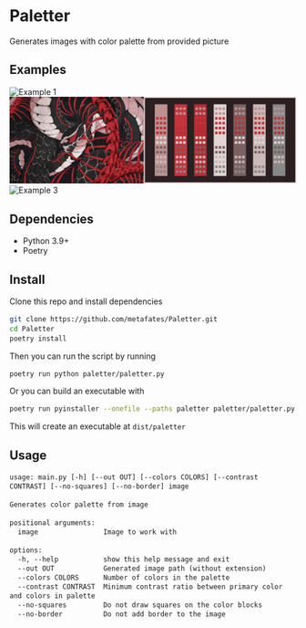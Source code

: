 # Paletter

Generates images with color palette from provided picture

## Examples

![Example 1](examples/example1.png)
![Example 2](examples/example2.png)
![Example 3](examples/example3.png)

## Dependencies

-   Python 3.9+
-   Poetry

## Install

Clone this repo and install dependencies

```bash
git clone https://github.com/metafates/Paletter.git
cd Paletter
poetry install
```

Then you can run the script by running

```bash
poetry run python paletter/paletter.py
```

Or you can build an executable with

```bash
poetry run pyinstaller --onefile --paths paletter paletter/paletter.py
```

This will create an executable at `dist/paletter`

## Usage

```
usage: main.py [-h] [--out OUT] [--colors COLORS] [--contrast CONTRAST] [--no-squares] [--no-border] image

Generates color palette from image

positional arguments:
  image                Image to work with

options:
  -h, --help           show this help message and exit
  --out OUT            Generated image path (without extension)
  --colors COLORS      Number of colors in the palette
  --contrast CONTRAST  Minimum contrast ratio between primary color and colors in palette
  --no-squares         Do not draw squares on the color blocks
  --no-border          Do not add border to the image
```
